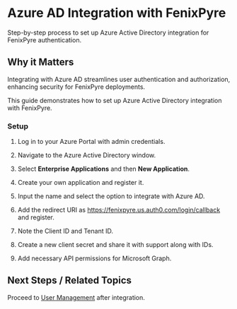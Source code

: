# Azure AD Integration with FenixPyre

Step-by-step process to set up Azure Active Directory integration for FenixPyre authentication.


## Why it Matters
Integrating with Azure AD streamlines user authentication and authorization, enhancing security for FenixPyre deployments.

This guide demonstrates how to set up Azure Active Directory integration with FenixPyre.

### Setup

1. Log in to your Azure Portal with admin credentials.

2. Navigate to the Azure Active Directory window.

<!-- IMG: ./media/azure-ad-integration/screenshot1.png | Alt: Azure Active Directory page -->

3. Select **Enterprise Applications** and then **New Application**.

4. Create your own application and register it.

5. Input the name and select the option to integrate with Azure AD.

6. Add the redirect URI as https://fenixpyre.us.auth0.com/login/callback and register.

7. Note the Client ID and Tenant ID.

8. Create a new client secret and share it with support along with IDs.

9. Add necessary API permissions for Microsoft Graph.

<!-- IMG: ./media/azure-ad-integration/screenshot2.png | Alt: API permissions setup -->

## Next Steps / Related Topics
Proceed to [User Management](/04-admin-guide/index.md) after integration.
